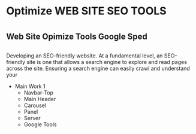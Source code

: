 # Optimize WEB SITE SEO TOOLS <h1>
## Web Site Opimize Tools Google Sped <h2>
Developing an SEO-friendly website. At a fundamental level, an SEO-friendly site is one that allows a search engine to explore and read pages across the site. Ensuring a search engine can easily crawl and understand your <p>     

* Main Work 1
    * Navbar-Top 
    * Main Header
    * Carousel 
    * Panel 
    * Server
    * Google Tools 

